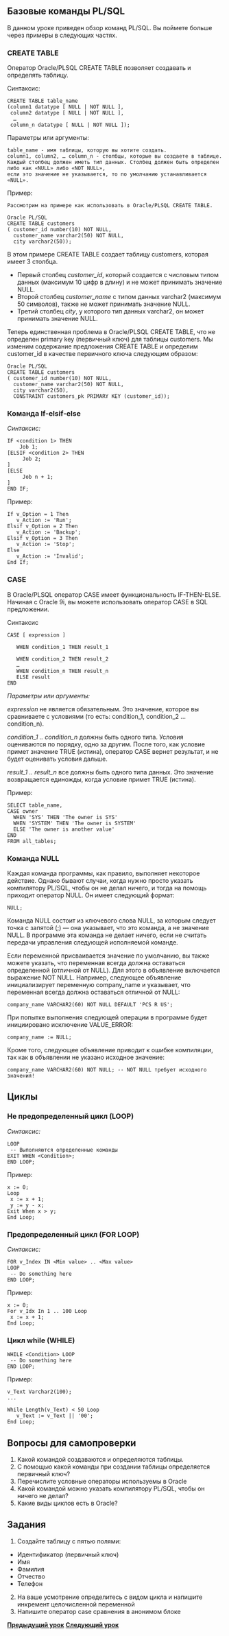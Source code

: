 ## Базовые команды PL/SQL

В данном уроке приведен обзор команд PL/SQL. Вы поймете больше через примеры в следующих частях.

### CREATE TABLE

Оператор Oracle/PLSQL CREATE TABLE позволяет создавать и определять таблицу.

Синтаксис:
```
CREATE TABLE table_name
(column1 datatype [ NULL | NOT NULL ],
 column2 datatype [ NULL | NOT NULL ],
  …
 column_n datatype [ NULL | NOT NULL ]);
```
Параметры или аргументы:
```
table_name - имя таблицы, которую вы хотите создать.
column1, column2, … column_n - столбцы, которые вы создаете в таблице. 
Каждый столбец должен иметь тип данных. Столбец должен быть определен либо как «NULL» либо «NOT NULL», 
если это значение не указывается, то по умолчанию устанавливается «NULL».
```
Пример:
```
Рассмотрим на примере как использовать в Oracle/PLSQL CREATE TABLE.

Oracle PL/SQL
CREATE TABLE customers
( customer_id number(10) NOT NULL,
  customer_name varchar2(50) NOT NULL,
  city varchar2(50));
```
В этом примере CREATE TABLE создает таблицу customers, которая имеет 3 столбца.

- Первый столбец _customer_id_, который создается с числовым типом данных (максимум 10 цифр в длину) 
и не может принимать значение NULL.
- Второй столбец _customer_name_ с типом данных varchar2 (максимум 50 символов), также не может принимать значение NULL.
- Третий столбец _city_, у которого тип данных varchar2, он может принимать значение NULL.

Теперь единственная проблема в Oracle/PLSQL CREATE TABLE, что не определен primary key (первичный ключ) для таблицы customers. Мы изменим содержание предложения CREATE TABLE и определим customer_id в качестве первичного ключа следующим образом:
```
Oracle PL/SQL
CREATE TABLE customers
( customer_id number(10) NOT NULL,
  customer_name varchar2(50) NOT NULL,
  city varchar2(50),
  CONSTRAINT customers_pk PRIMARY KEY (customer_id));
```

### Команда If-elsif-else

_Синтаксис:_

```
IF <condition 1> THEN
    Job 1;
[ELSIF <condition 2> THEN
     Job 2;
]
[ELSE
     Job n + 1;
]
END IF;
```

Пример:

```
If v_Option = 1 Then
   v_Action := 'Run';
Elsif v_Option = 2 Then
   v_Action := 'Backup';
Elsif v_Option = 3 Then
   v_Action := 'Stop';
Else
   v_Action := 'Invalid';
End If;
```

### CASE

В Oracle/PLSQL оператор CASE имеет функциональность IF-THEN-ELSE. Начиная с Oracle 9i, вы можете использовать оператор CASE в SQL предложении.

Синтаксис
```
CASE [ expression ]

   WHEN condition_1 THEN result_1

   WHEN condition_2 THEN result_2
   …
   WHEN condition_n THEN result_n
   ELSE result
END
```

_Параметры или аргументы:_

_expression_ не является обязательным. 
Это значение, которое вы сравниваете с условиями (то есть: condition_1, condition_2 … condition_n).

_condition_1 .. condition_n_ должны быть одного типа. Условия оцениваются по порядку, одно за другим. 
После того, как условие примет значение TRUE (истина), оператор CASE вернет результат, и не будет оценивать условия дальше.

_result_1 .. result_n_ все должны быть одного типа данных. 
Это значение возвращается единожды, когда условие примет TRUE (истина).

Пример:

```
SELECT table_name,
CASE owner
  WHEN 'SYS' THEN 'The owner is SYS'
  WHEN 'SYSTEM' THEN 'The owner is SYSTEM'
  ELSE 'The owner is another value'
END
FROM all_tables;
```

### Команда NULL
Каждая команда программы, как правило, выполняет некоторое действие. Однако бывают
случаи, когда нужно просто указать компилятору PL/SQL, чтобы он не делал ничего, и тогда на помощь приходит оператор NULL. 
Он имеет следующий формат:
```
NULL;
```
Команда NULL состоит из ключевого слова NULL,  за которым следует точка с запятой (;) — она указывает, 
что это команда, а не значение NULL. В программе эта команда не делает ничего, если не считать передачи 
управления следующей исполняемой команде.

Если переменной присваивается значение по умолчанию, вы также можете указать, что переменная всегда должна оставаться определенной (отличной от NULL). Для этого в объявление включается выражение NOT NULL. Например, следующее объявление инициализирует переменную company_name и указывает, что переменная всегда должна оставаться отличной от NULL:
```
company_name VARCHAR2(60) NOT NULL DEFAULT 'PCS R US';
```
При попытке выполнения следующей операции в программе будет инициировано исключение VALUE_ERROR:
```
company_name := NULL;
```
Кроме того, следующее объявление приводит к ошибке компиляции, так как в объявлении не указано исходное значение:
```
company_name VARCHAR2(60) NOT NULL; -- NOT NULL требует исходного значения!
```

## Циклы

### Не предопределенный цикл (LOOP)

_Синтаксис:_

```
LOOP
 -- Выполняются определенные команды
EXIT WHEN <Condition>;
END LOOP;
```

Пример:

```
x := 0;
Loop
 x := x + 1;
 y := y - x;
Exit When x > y;
End Loop;
```

### Предопределенный цикл (FOR LOOP)

_Синтаксис:_

```
FOR v_Index IN <Min value> .. <Max value>
LOOP
 -- Do something here
END LOOP;
```

Пример:

```
x := 0;
For v_Idx In 1 .. 100 Loop
 x := x + 1;
End Loop;
```

### Цикл while (WHILE)

```
WHILE <Condition> LOOP
 -- Do something here
END LOOP;
```

Пример:

```
v_Text Varchar2(100);
...
 
While Length(v_Text) < 50 Loop
   v_Text := v_Text || '00';
End Loop;
```

## Вопросы для самопроверки
1. Какой командой создаваются и определяются таблицы.
2. С помощью какой команды при создании таблицы определяется первичный ключ?
3. Перечислите условные операторы используемы в Oracle
4. Какой командой можно указать компилятору PL/SQL, чтобы он ничего не делал?
5. Какие виды циклов есть в Oracle?

## Задания
1. Создайте таблицу с пятью полями:
- Идентификатор (первичный ключ)
- Имя
- Фамилия
- Отчество
- Телефон

2. На ваше усмотрение определитесь с видом цикла и напишите инкремент целочисленной переменной
3. Напишите оператор case сравнения в анонимом блоке

**[Предыдущий урок](lesson_2.md)**
**[Следующий урок](lesson_4.md)**
